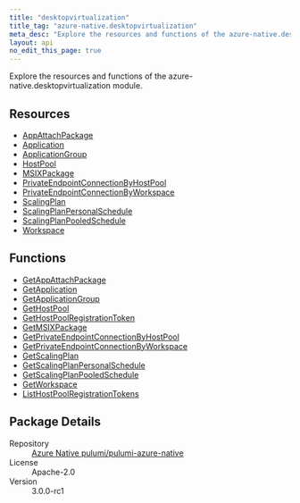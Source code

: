 ```yaml
---
title: "desktopvirtualization"
title_tag: "azure-native.desktopvirtualization"
meta_desc: "Explore the resources and functions of the azure-native.desktopvirtualization module."
layout: api
no_edit_this_page: true
---
```


<!-- WARNING: this file was generated by Pulumi Docs Generator. -->
<!-- Do not edit by hand unless you're certain you know what you are doing! -->

Explore the resources and functions of the azure-native.desktopvirtualization module.

<h2 id="resources">Resources</h2>
<ul class="api">
    <li><a href="appattachpackage/" title="AppAttachPackage">AppAttachPackage</a></li>
    <li><a href="application/" title="Application">Application</a></li>
    <li><a href="applicationgroup/" title="ApplicationGroup">ApplicationGroup</a></li>
    <li><a href="hostpool/" title="HostPool">HostPool</a></li>
    <li><a href="msixpackage/" title="MSIXPackage">MSIXPackage</a></li>
    <li><a href="privateendpointconnectionbyhostpool/" title="PrivateEndpointConnectionByHostPool">PrivateEndpointConnectionByHostPool</a></li>
    <li><a href="privateendpointconnectionbyworkspace/" title="PrivateEndpointConnectionByWorkspace">PrivateEndpointConnectionByWorkspace</a></li>
    <li><a href="scalingplan/" title="ScalingPlan">ScalingPlan</a></li>
    <li><a href="scalingplanpersonalschedule/" title="ScalingPlanPersonalSchedule">ScalingPlanPersonalSchedule</a></li>
    <li><a href="scalingplanpooledschedule/" title="ScalingPlanPooledSchedule">ScalingPlanPooledSchedule</a></li>
    <li><a href="workspace/" title="Workspace">Workspace</a></li>
</ul>

<h2 id="functions">Functions</h2>
<ul class="api">
    <li><a href="getappattachpackage/" title="GetAppAttachPackage">GetAppAttachPackage</a></li>
    <li><a href="getapplication/" title="GetApplication">GetApplication</a></li>
    <li><a href="getapplicationgroup/" title="GetApplicationGroup">GetApplicationGroup</a></li>
    <li><a href="gethostpool/" title="GetHostPool">GetHostPool</a></li>
    <li><a href="gethostpoolregistrationtoken/" title="GetHostPoolRegistrationToken">GetHostPoolRegistrationToken</a></li>
    <li><a href="getmsixpackage/" title="GetMSIXPackage">GetMSIXPackage</a></li>
    <li><a href="getprivateendpointconnectionbyhostpool/" title="GetPrivateEndpointConnectionByHostPool">GetPrivateEndpointConnectionByHostPool</a></li>
    <li><a href="getprivateendpointconnectionbyworkspace/" title="GetPrivateEndpointConnectionByWorkspace">GetPrivateEndpointConnectionByWorkspace</a></li>
    <li><a href="getscalingplan/" title="GetScalingPlan">GetScalingPlan</a></li>
    <li><a href="getscalingplanpersonalschedule/" title="GetScalingPlanPersonalSchedule">GetScalingPlanPersonalSchedule</a></li>
    <li><a href="getscalingplanpooledschedule/" title="GetScalingPlanPooledSchedule">GetScalingPlanPooledSchedule</a></li>
    <li><a href="getworkspace/" title="GetWorkspace">GetWorkspace</a></li>
    <li><a href="listhostpoolregistrationtokens/" title="ListHostPoolRegistrationTokens">ListHostPoolRegistrationTokens</a></li>
</ul>

<h2 id="package-details">Package Details</h2>
<dl class="package-details">
	<dt>Repository</dt>
	<dd><a href="https://github.com/pulumi/pulumi-azure-native">Azure Native pulumi/pulumi-azure-native</a></dd>
	<dt>License</dt>
	<dd>Apache-2.0</dd>
	<dt>Version</dt>
	<dd>3.0.0-rc1</dd>
</dl>

